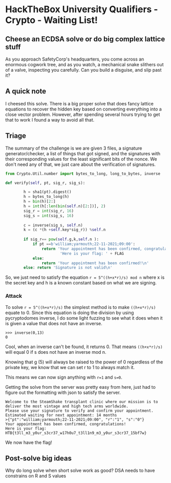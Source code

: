 # HackTheBox University Qualifiers - Crypto - Waiting List!

## Cheese an ECDSA solve or do big complex lattice stuff

As you approach SafetyCorp's headquarters, you come across an enormous cogwork tree, and as you watch, a mechanical snake slithers out of a valve, inspecting you carefully. Can you build a disguise, and slip past it?

## A quick note

I cheesed this solve. There is a big proper solve that does fancy lattice equations to recover the hidden key based on converting everything into a close vector problem. However, after spending several hours trying to get that to work I found a way to avoid all that.

## Triage

The summary of the challenge is we are given 3 files, a signature generator/checker, a list of things that got signed, and the signatures with their corresponding values for the least significant bits of the nonce. We don't need any of that, we just care about the verification of signatures.

```python
from Crypto.Util.number import bytes_to_long, long_to_bytes, inverse

def verify(self, pt, sig_r, sig_s):

		h = sha1(pt).digest()
		h = bytes_to_long(h)
		h = bin(h)[2:]
		h = int(h[:len(bin(self.n)[2:])], 2)
		sig_r = int(sig_r, 16)
		sig_s = int(sig_s, 16)
		
		c = inverse(sig_s, self.n)
		k = (c *(h +self.key*sig_r)) %self.n
		
		if sig_r== pow(self.g,k,self.n ):
			if pt ==b'william;yarmouth;22-11-2021;09:00':
				return 'Your appointment has been confirmed, congratulations!\n' +\
						'Here is your flag: ' + FLAG
			else:
				return 'Your appointment has been confirmed!\n'
		else: return 'Signature is not valid\n'
```

So, we just need to satisfy the equation `r = 5^((h+x*r)/s) mod n` where x is the secret key and h is a known constant based on what we are signing. 

### Attack

To solve `r = 5^((h+x*r)/s)` the simplest method is to make `((h+x*r)/s)` equate to 0. Since this equation is doing the division by using pycryptodomes inverse, I do some light fuzzing to see what it does when it is given a value that does not have an inverse.
```
>>> inverse(0,13)
0
```
Cool, when an inverse can't be found, it returns 0. That means `((h+x*r)/s)` will equal 0 if s does not have an inverse mod n.

Knowing that g (5) will always be raised to the power of 0 regardless of the private key, we know that we can set r to 1 to always match it. 

This means we can now sign anything with `r=1` and `s=0`.

Getting the solve from the server was pretty easy from here, just had to figure out the formatting with json to satisfy the server.

```
Welcome to the SteamShake transplant clinic where our mission is to deliver the most vintage and high tech arms worldwide.
Please use your signature to verify and confirm your appointment.
Estimated waiting for next appointment: 14 months
>{"pt":"william;yarmouth;22-11-2021;09:00", "r":"1", "s":"0"}
Your appointment has been confirmed, congratulations!
Here is your flag: HTB{t3ll_m3_y0ur_s3cr37_w17h0u7_t3ll1n9_m3_y0ur_s3cr37_15bf7w}
```

We now have the flag!

## Post-solve big ideas

Why do long solve when short solve work as good? DSA needs to have constrains on R and S values